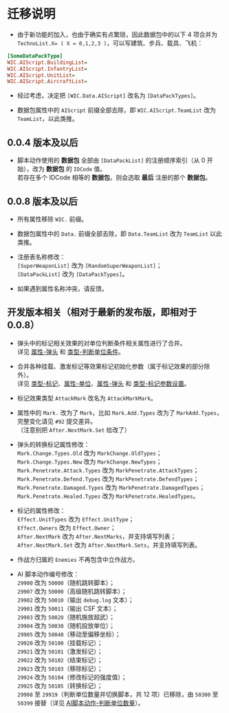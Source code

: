 # 迁移说明

* 由于新功能的加入，也由于确实有点繁琐，因此数据包中的以下 4 项合并为 `TechnoList.X= ( X = 0,1,2,3 )`，可以写建筑、步兵、载具、飞机：

```ini
[SomeDataPackType]
WIC.AIScript.BuildingList=
WIC.AIScript.InfantryList=
WIC.AIScript.UnitList=
WIC.AIScript.AircraftList=
```

* 经过考虑，决定把 `[WIC.Data.AIScript]` 改名为 `[DataPackTypes]`。

* 数据包属性中的 `AIScript` 前缀全部去除，即 `WIC.AIScript.TeamList` 改为 `TeamList`，以此类推。

## 0.0.4 版本及以后

* 脚本动作使用的 **数据包** 全部由 `[DataPackList]` 的注册顺序索引（从 0 开始），改为 **数据包** 的 `IDCode` 值。  
若存在多个 IDCode 相等的 **数据包**，则会选取 **最后** 注册的那个 **数据包**。

## 0.0.8 版本及以后

* 所有属性移除 `WIC.` 前缀。

* 数据包属性中的 `Data.` 前缀全部去除，即 `Data.TeamList` 改为 `TeamList` 以此类推。

* 注册表名称修改：  
`[SuperWeaponList]` 改为 `[RandomSuperWeaponList]`；  
`[DataPackList]` 改为 `[DataPackTypes]`。

* 如果遇到属性名称冲突，请反馈。

## 开发版本相关（相对于最新的发布版，即相对于 0.0.8）

* 弹头中的标记相关效果的对单位判断条件相关属性进行了合并。  
详见 [属性-弹头](/标记逻辑/属性-弹头.md#属性-弹头) 和 [类型-判断单位条件](/其他新类型/类型-判断单位条件.md#类型-判断单位条件)。

* 合并各种挂载、激发标记等效果标记初始化参数（属于标记效果的部分除外）。  
详见 [类型-标记](/标记逻辑/类型-标记.md#完整结构)、[属性-单位](/标记逻辑/属性-单位.md#属性-单位)、[属性-弹头](/标记逻辑/属性-弹头.md#属性-弹头) 和 [类型-标记参数设置](/其他新类型/类型-标记参数设置.md#类型-标记参数设置)。

* 标记效果类型 `AttackMark` 改名为 `AttackMarkMark`。

* 属性中的 `Mark.` 改为了 `Mark`，比如 `Mark.Add.Types` 改为了 `MarkAdd.Types`，完整变化请见 `#92` 提交差异。  
（注意别把 `After.NextMark.Set` 给改了）

* 弹头的转换标记属性修改：  
`Mark.Change.Types.Old` 改为 `MarkChange.OldTypes`；  
`Mark.Change.Types.New` 改为 `MarkChange.NewTypes`；  
`Mark.Penetrate.Attack.Types` 改为 `MarkPenetrate.AttackTypes`；  
`Mark.Penetrate.Defend.Types` 改为 `MarkPenetrate.DefendTypes`；  
`Mark.Penetrate.Damaged.Types` 改为 `MarkPenetrate.DamagedTypes`；  
`Mark.Penetrate.Healed.Types` 改为 `MarkPenetrate.HealedTypes`。

* 标记的属性修改：  
`Effect.UnitTypes` 改为 `Effect.UnitType`；  
`Effect.Owners` 改为 `Effect.Owner`；  
`After.NextMark` 改为 `After.NextMarks`，并支持填写列表；  
`After.NextMark.Set` 改为 `After.NextMark.Sets`，并支持填写列表。

* 作战方归属的 `Enemies` 不再包含中立作战方。

* AI 脚本动作编号修改：  
`29900` 改为 `50000`（随机跳转脚本）；  
`29907` 改为 `50000`（高级随机跳转脚本）；  
`29902` 改为 `50010`（输出 `debug.log` 文本）；  
`29901` 改为 `50011`（输出 CSF 文本）；  
`29903` 改为 `50020`（随机施放超武）；  
`29904` 改为 `50030`（随机投放单位）；  
`29905` 改为 `50040`（移动至偏移坐标）；  
`29920` 改为 `50100`（挂载标记）；  
`29921` 改为 `50101`（激发标记）；  
`29922` 改为 `50102`（结束标记）；  
`29923` 改为 `50103`（移除标记）；  
`29924` 改为 `50104`（修改标记的强度值）；  
`29925` 改为 `50105`（转换标记）；  
`29908` 至 `29919`（判断单位数量并切换脚本，共 12 项）已移除，由 `50300` 至 `50399` 接替（详见 [AI脚本动作-判断单位数量](/触发与AI脚本动作/AI脚本动作-判断单位数量.md#ai脚本动作-判断单位数量)）。